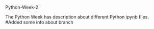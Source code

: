 Python-Week-2

The Python Week has description about different Python ipynb files. #Added some info about branch
